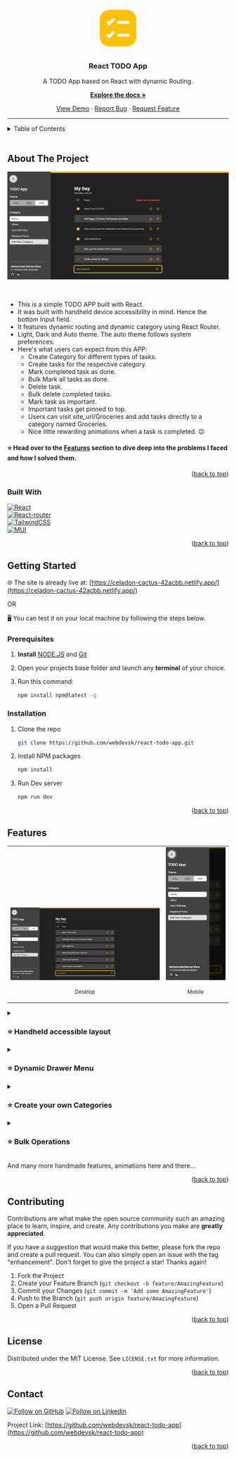 <!-- Replace these using search `repo_name`, `project_title`, `project_description`, view_demo_link -->
<!-- Improved compatibility of back to top link: See: https://github.com/othneildrew/Best-README-Template/pull/73 -->
<a name="readme-top"></a>

<!-- PROJECT SHIELDS -->
<!--
*** https://www.markdownguide.org/basic-syntax/#reference-style-links
-->
<!-- [![Contributors][contributors-shield]][contributors-url]
[![Forks][forks-shield]][forks-url]
[![Stargazers][stars-shield]][stars-url]
[![Issues][issues-shield]][issues-url]
[![MIT License][license-shield]][license-url]
[![LinkedIn][linkedin-shield]][linkedin-url] -->

<!-- PROJECT LOGO -->
<br />

<div align="center">
  <a href="https://github.com/webdevsk/react-todo-app">
    <img src="github_assets/logo.png" alt="Logo" width="100" height="100">
  </a>

<h3 align="center">React TODO App</h3>

  <p align="center">
    A TODO App based on React with dynamic Routing.
    <br />

  [**Explore the docs »**](https://github.com/webdevsk/react-todo-app)

  [View Demo](https://celadon-cactus-42acbb.netlify.app/)
  · [Report Bug](https://github.com/webdevsk/react-todo-app/issues)
  · [Request Feature](https://github.com/webdevsk/react-todo-app/issues)
  </p>
</div>

---
<!-- TABLE OF CONTENTS -->
<details>
<summary>Table of Contents</summary>
<br />

- [About The Project](#about-the-project)
  - [Built With](#built-with)
- [Getting Started](#getting-started)
  - [Prerequisites](#prerequisites)
  - [Installation](#installation)
- [Features](#features)
- [Contributing](#contributing)
- [License](#license)
- [Contact](#contact)

</details>
<br/>

<!-- ABOUT THE PROJECT -->
## About The Project

<div align="center">

[![Product snapshot](github_assets/snapshot.png)](https://celadon-cactus-42acbb.netlify.app/)

</div>
<br/>

- This is a simple TODO APP built with React.
- It was built with handheld device accessibility in mind. Hence the bottom Input field.
- It features dynamic routing and dynamic category using React Router.
- Light, Dark and Auto theme. The auto theme follows system preferences.
- Here's what users can expect from this APP:
  - Create Category for different types of tasks.
  - Create tasks for the respective category.
  - Mark completed task as done.
  - Bulk Mark all tasks as done.
  - Delete task.
  - Bulk delete completed tasks.
  - Mark task as important.
  - Important tasks get pinned to top.
  - Users can visit site_url/Groceries and add tasks directly to a category named Groceries.
  - Nice little rewarding animations when a task is completed. 😉

<h4>⭐ Head over to the <a href="#features">Features</a> section to dive deep into the problems I faced and how I solved them.</h4>

<p align="right">(<a href="#readme-top">back to top</a>)</p>

### Built With

[![React][React]][React-url]  
[![React-router][React-router]][React-router-url]  
[![TailwindCSS][TailwindCSS]][Tailwind-url]  
[![MUI][MUI]][MUI-url]  

<p align="right">(<a href="#readme-top">back to top</a>)</p>

<!-- GETTING STARTED -->
## Getting Started

🌐 The site is already live at: [https://celadon-cactus-42acbb.netlify.app/](https://celadon-cactus-42acbb.netlify.app/)

OR

🖥️ You can test it on your local machine by following the steps below.

### Prerequisites

1. **Install** [NODE.JS](https://nodejs.org/en/download) and [Git](https://git-scm.com/downloads)
1. Open your projects base folder and launch any **terminal** of your choice.
1. Run this command:

   ```sh
   npm install npm@latest -g
   ```

### Installation

<!-- 1. Get a free API Key at [https://example.com](https://example.com) -->
1. Clone the repo

    ```sh
    git clone https://github.com/webdevsk/react-todo-app.git
    ```

1. Install NPM packages

    ```sh
    npm install
    ```

1. Run Dev server

    ```js
    npm run dev
    ```

<p align="right">(<a href="#readme-top">back to top</a>)</p>

<!-- USAGE EXAMPLES -->
## Features

<table>
    <tr valign="bottom">
    <td>
    <a href="#"><img src="github_assets/snapshot-desktop.apng" alt="Menu desktop view"></a>
    <p align="center"><small>Desktop</small></p>
    </td>
    <td>
    <a href="#"><img src="github_assets/snapshot-mobile.apng" alt="Menu mobile view"></a>
    <p align="center"><small>Mobile</small></p>
    </td>
    </tr>
  </table>

<details>
  <summary><h3>⭐ Handheld accessible layout</h3></summary>

- The input field is placed at the bottom making it is easily reachable on handheld devices.
- Unlike most other Todo Apps, it featues top to bottom (old to new) layout.
- As you add new tasks, the newer tasks will appear at the bottom.
- The page will scroll down automatically to keep newer tasks in focus.

  <details>
  <summary>
  <strong>⚒️ Here's a snippet of code on how I solved the scroll issue:</strong>
  </summary>

  ```jsx
  const {tasks, category} = useLoaderData()

  //Length of the task array before new task is added
  const prevLength = useRef(tasks.length)

  useEffect(() => {
    // Run only when new task is added
    if (prevLength.current < tasks.length){
      window.scrollTo({ left: 0, top: document.body.scrollHeight || document.documentElement.scrollHeight, behavior: "smooth" })
    }
    //Setting new task array length after new task is added
    prevLength.current = tasks.length
  }, [tasks])
  ```
  
  </details>

</details>

<details>
  <summary><h3>⭐ Dynamic Drawer Menu</h3></summary>

- Larger screens
  - Side Drawer Menu can stay either Shown or Hidden based on user's preference.
  - The shown/hidden state is persisted between browsing sessions.
  - Clicking outside the menu will not close it.

- Smaller screens (1400px or less)
  - Side Drawer Menu will always be Hidden unless user opens it.
  - Window size is consistently being monitored to check if the window goesbelow 1400px. If so the menu will hide automatically.
  - Clicking outside the menu will close it.
  <details>
  <summary>
  <strong>⚒️ Here's a snippet of code on how I solved it:</strong>
  </summary>

  ```jsx
  //Initial state. Defaults to false on smaller screens
  const [open, setOpen] = useState(() => (
    window.outerWidth <= 1400
    ? false
    : 'drawerOpen' in localStorage
    ? true
    : false
  ))

  //Saves state in localStorage
  useEffect(()=> (
    open 
    ? localStorage.setItem('drawerOpen', '1') 
    : localStorage.removeItem('drawerOpen')
  ), [open])

  //Enables overlay on smaller screens. Which blurs outside content and listens to touch events
  const [overlay, setOverlay] = useState(() => window.outerWidth <= 1400)

  //Runs on window resize
  useEffect (()=>{
    let currentWindowWidth = window.outerWidth

    function handleWindowResize(){
      //Run only when the horizontal width changes to avoid firing on keyboard popup on touch devices
      if (window.outerWidth === currentWindowWidth) return
      currentWindowWidth = window.outerWidth

      if (window.outerWidth <= 1400){
        setOpen(false)
        setOverlay(true)
      } else {
        setOverlay(false)
      }
    }
    
    window.addEventListener('resize', handleWindowResize)
    return () => {
      window.removeEventListener('resize', handleWindowResize)
    }
  }, [])
  ```

  </details>

</details>

<details>
  <summary><h3>⭐ Create your own Categories</h3></summary>
  <div align="center">
    <img src="github_assets/dynamic-category.apng" width="800px">
  </div>
  <br/>

- Click on the "Add new category" button and type your desired name for it.
- Press Enter or click on the ✅ (tick) button.
- You will be redirected to a new page where you can add tasks in this category.
- Visit or Bookmark https://celadon-cactus-42acbb.netlify.app/School
  - If you already had tasks in School category, the tasks will be listed. 
  - If you never had a School category, it will generate a new Category where you can add new tasks.
  - You can write any strings in place of "School".
  - If you want to add spaces or symbols in category name, rather create it from the Side Drawer Menu instead.
- To save up space in Database/storage, A category won't be stored unless you have atleast 1 task in it.

</details>

<details>
  <summary><h3>⭐ Bulk Operations</h3></summary>
  <div align="center">
    <img src="github_assets/bulk-action.apng" width="800px">
  </div>
  <br/>

- Completed all tasks for today? Well, congratulations!!! The "Mark all as completed" button will be handy then.
- No need to clutter the list with already complted tasks. The "Delete All Completed" button will make them go away.

</details>

And many more handmade features, animations here and there...

<p align="right">(<a href="#readme-top">back to top</a>)</p>

<!-- ROADMAP -->
<!-- ## Roadmap

- [ ] Feature 1
- [ ] Feature 2
- [ ] Feature 3
    - [ ] Nested Feature

See the [open issues](https://github.com/webdevsk/react-todo-app/issues) for a full list of proposed features (and known issues).

<p align="right">(<a href="#readme-top">back to top</a>)</p> -->

<!-- CONTRIBUTING -->
## Contributing

Contributions are what make the open source community such an amazing place to learn, inspire, and create. Any contributions you make are **greatly appreciated**.

If you have a suggestion that would make this better, please fork the repo and create a pull request. You can also simply open an issue with the tag "enhancement".
Don't forget to give the project a star! Thanks again!

1. Fork the Project
1. Create your Feature Branch (`git checkout -b feature/AmazingFeature`)
1. Commit your Changes (`git commit -m 'Add some AmazingFeature'`)
1. Push to the Branch (`git push origin feature/AmazingFeature`)
1. Open a Pull Request

<p align="right">(<a href="#readme-top">back to top</a>)</p>

<!-- LICENSE -->
## License

Distributed under the MIT License. See `LICENSE.txt` for more information.

<p align="right">(<a href="#readme-top">back to top</a>)</p>

<!-- CONTACT -->
## Contact

[![Follow on GitHub][GitHub]](https://github.com/webdevsk)
[![Follow on Linkedin][Linkedin]][Linkedin-url]

Project Link: [https://github.com/webdevsk/react-todo-app](https://github.com/webdevsk/react-todo-app)

<p align="right">(<a href="#readme-top">back to top</a>)</p>

<br/>

<!-- ACKNOWLEDGMENTS -->
<!-- ## Acknowledgments

* []()
* []()
* []()

<p align="right">(<a href="#readme-top">back to top</a>)</p> -->

<!-- MARKDOWN LINKS & IMAGES -->
<!-- https://www.markdownguide.org/basic-syntax/#reference-style-links -->
[Linkedin-url]: https://linkedin.com/in/webdevsk
[GitHub]: https://img.shields.io/badge/github-%23121011.svg?style=for-the-badge&logo=github&logoColor=white
[Linkedin]: https://img.shields.io/badge/linkedin-%231E77B5.svg?&style=for-the-badge&logo=linkedin&logoColor=white
[contributors-shield]: https://img.shields.io/github/contributors/webdevsk/react-todo-app.svg?style=for-the-badge
[contributors-url]: https://github.com/webdevsk/react-todo-app/graphs/contributors
[forks-shield]: https://img.shields.io/github/forks/webdevsk/react-todo-app.svg?style=for-the-badge
[forks-url]: https://github.com/webdevsk/react-todo-app/network/members
[stars-shield]: https://img.shields.io/github/stars/webdevsk/react-todo-app.svg?style=for-the-badge
[stars-url]: https://github.com/webdevsk/react-todo-app/stargazers
[issues-shield]: https://img.shields.io/github/issues/webdevsk/react-todo-app.svg?style=for-the-badge
[issues-url]: https://github.com/webdevsk/react-todo-app/issues
[license-shield]: https://img.shields.io/github/license/webdevsk/react-todo-app.svg?style=for-the-badge
[license-url]: https://github.com/webdevsk/react-todo-app/blob/master/LICENSE.txt
[linkedin-shield]: https://img.shields.io/badge/-LinkedIn-black.svg?style=for-the-badge&logo=linkedin&colorB=555
[Next-url]: https://nextjs.org/
[React]: https://img.shields.io/badge/React-20232A?style=for-the-badge&logo=react&logoColor=61DAFB
[React-url]: https://reactjs.org/
[TailwindCSS]: https://img.shields.io/badge/tailwindcss-%2338B2AC.svg?style=for-the-badge&logo=tailwind-css&logoColor=white
[Tailwind-url]: https://tailwindcss.com/
[Bootstrap]: https://img.shields.io/badge/bootstrap-%238511FA.svg?style=for-the-badge&logo=bootstrap&logoColor=white
[Bootstrap-url]: https://react-bootstrap.netlify.app/
[SASS]: https://img.shields.io/badge/SASS-hotpink.svg?style=for-the-badge&logo=SASS&logoColor=white
[SASS-url]: https://sass-lang.com/
[Chakra]: https://img.shields.io/badge/chakra-%234ED1C5.svg?style=for-the-badge&logo=chakraui&logoColor=white
[Chakra-url]: https://chakra-ui.com/
[MUI]: https://img.shields.io/badge/MUI-%230081CB.svg?style=for-the-badge&logo=mui&logoColor=white
[MUI-url]: https://mui.com/
[Styled Components]: https://img.shields.io/badge/styled--components-DB7093?style=for-the-badge&logo=styled-components&logoColor=white
[Styled-url]: https://www.styled-components.com/
[React-router]: https://img.shields.io/badge/React_Router-CA4245?style=for-the-badge&logo=react-router&logoColor=white
[React-router-url]: https://reactrouter.com/
[Redux]: https://img.shields.io/badge/redux-%23593d88.svg?style=for-the-badge&logo=redux&logoColor=white
[Redux-url]: https://redux.js.org/
[Three-js]: https://img.shields.io/badge/threejs-black?style=for-the-badge&logo=three.js&logoColor=white
[Three-js-url]: https://threejs.org/
[GSAP]: https://img.shields.io/badge/green%20sock-88CE02?style=for-the-badge&logo=greensock&logoColor=white
[GSAP-url]: https://greensock.com/gsap/